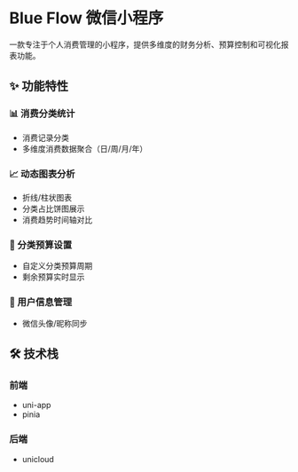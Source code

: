 # Blue Flow 微信小程序

一款专注于个人消费管理的小程序，提供多维度的财务分析、预算控制和可视化报表功能。

## ✨ 功能特性

### 📊 消费分类统计
- 消费记录分类
- 多维度消费数据聚合（日/周/月/年）

### 📈 动态图表分析
- 折线/柱状图表
- 分类占比饼图展示
- 消费趋势时间轴对比

### 🎯 分类预算设置
- 自定义分类预算周期
- 剩余预算实时显示

### 👤 用户信息管理
- 微信头像/昵称同步

## 🛠 技术栈

### 前端
- uni-app
- pinia

### 后端
- unicloud


